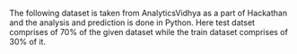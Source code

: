 The following dataset is taken from AnalyticsVidhya as a part of Hackathan and the analysis and prediction is done in Python.
Here test datset comprises of 70% of the given dataset while the train dataset comprises of 30% of it.
